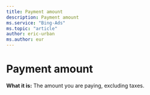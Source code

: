 ```yaml
---
title: Payment amount
description: Payment amount
ms.service: "Bing-Ads"
ms.topic: "article"
author: eric-urban
ms.author: eur
---
```


# Payment amount

**What it is:** The amount you are paying, excluding taxes.


